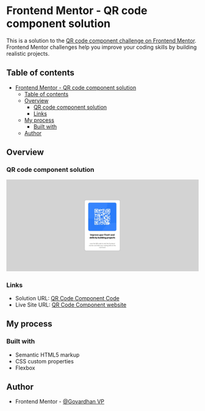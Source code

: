 # Frontend Mentor - QR code component solution

This is a solution to the [QR code component challenge on Frontend Mentor](https://www.frontendmentor.io/challenges/qr-code-component-iux_sIO_H). Frontend Mentor challenges help you improve your coding skills by building realistic projects. 

## Table of contents

- [Frontend Mentor - QR code component solution](#frontend-mentor---qr-code-component-solution)
  - [Table of contents](#table-of-contents)
  - [Overview](#overview)
    - [QR code component solution](#qr-code-component-solution)
    - [Links](#links)
  - [My process](#my-process)
    - [Built with](#built-with)
  - [Author](#author)

## Overview

### QR code component solution

![QR Code Component Coding Challange](./preview.jpg)



### Links

- Solution URL: [QR Code Component Code](https://github.com/Top-Trekx-Im-gvp-98/git-test)
- Live Site URL: [QR Code Component website ](https://im-gvp-qr-code-componet.netlify.app/)

## My process

### Built with

- Semantic HTML5 markup
- CSS custom properties
- Flexbox


## Author

- Frontend Mentor - [@Govardhan VP](https://www.frontendmentor.io/profile/Top-Trekx-Im-gvp-98)



